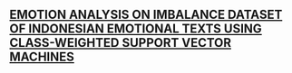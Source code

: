 ## [EMOTION ANALYSIS ON IMBALANCE DATASET OF INDONESIAN EMOTIONAL TEXTS USING CLASS-WEIGHTED SUPPORT VECTOR MACHINES](https://rajaulghufran-imbalance-multi-classification-home-gnmcsc.streamlit.app/)
